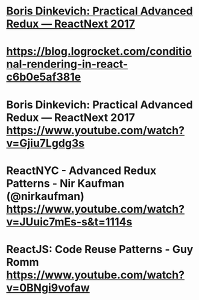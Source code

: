 # [Boris Dinkevich: Practical Advanced Redux — ReactNext 2017](https://www.youtube.com/watch?v=Gjiu7Lgdg3s)
# https://blog.logrocket.com/conditional-rendering-in-react-c6b0e5af381e
# Boris Dinkevich: Practical Advanced Redux — ReactNext 2017 https://www.youtube.com/watch?v=Gjiu7Lgdg3s
# ReactNYC - Advanced Redux Patterns - Nir Kaufman (@nirkaufman) https://www.youtube.com/watch?v=JUuic7mEs-s&t=1114s
# ReactJS: Code Reuse Patterns - Guy Romm https://www.youtube.com/watch?v=0BNgi9vofaw
